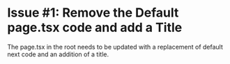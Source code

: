 # Issue #1: Remove the Default page.tsx code and add a Title

The page.tsx in the root needs to be updated with a replacement of default next code and an addition of a title.